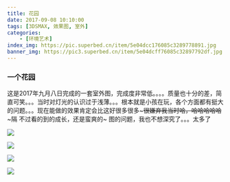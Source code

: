 ```yaml
---
title: 花园
date: 2017-09-08 10:10:00
tags: [3DSMAX, 效果图, 室外]
categories: 
	- [环境艺术]
index_img: https://pic.superbed.cn/item/5e04dcc176085c3289778891.jpg
banner_img: https://pic3.superbed.cn/item/5e04dcff76085c32897792df.jpg
---
```


### 一个花园

这是2017年九月八日完成的一套室外图，完成度非常低。。。。质量也十分的差，简直可笑。。。当时对灯光的认识过于浅薄。。。根本就是小孩在玩，各个方面都有挺大的问题。。。现在能做的效果肯定会比这好很多很多~~~很嫌弃我当时哈，哈哈哈哈哈~~~隔
不过看的到的成长，还是蛮爽的~
图的问题，我也不想深究了。。。太多了

![](https://pic.superbed.cn/item/5e04dcc176085c3289778891.jpg)

![](https://pic.superbed.cn/item/5e04dcea76085c3289778ee1.jpg)

![](https://pic.superbed.cn/item/5e04dcf476085c328977911a.jpg)

![](https://pic3.superbed.cn/item/5e04dcff76085c32897792df.jpg)